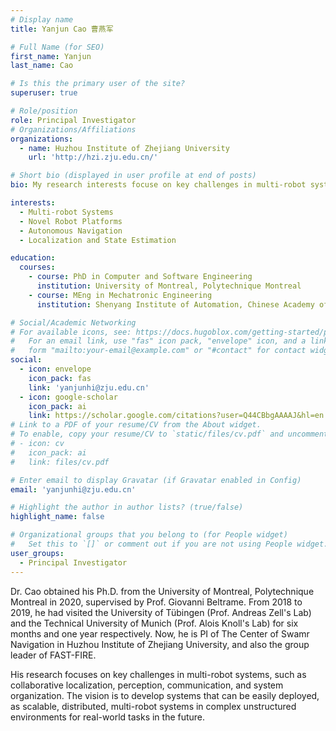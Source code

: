 ```yaml
---
# Display name
title: Yanjun Cao 曹燕军

# Full Name (for SEO)
first_name: Yanjun
last_name: Cao

# Is this the primary user of the site?
superuser: true

# Role/position
role: Principal Investigator
# Organizations/Affiliations
organizations:
  - name: Huzhou Institute of Zhejiang University
    url: 'http://hzi.zju.edu.cn/'

# Short bio (displayed in user profile at end of posts)
bio: My research interests focuse on key challenges in multi-robot systems, such as collaborative localization, perception, communication, and system organization.

interests:
  - Multi-robot Systems
  - Novel Robot Platforms
  - Autonomous Navigation
  - Localization and State Estimation

education:
  courses:
    - course: PhD in Computer and Software Engineering
      institution: University of Montreal, Polytechnique Montreal
    - course: MEng in Mechatronic Engineering
      institution: Shenyang Institute of Automation, Chinese Academy of Sciences

# Social/Academic Networking
# For available icons, see: https://docs.hugoblox.com/getting-started/page-builder/#icons
#   For an email link, use "fas" icon pack, "envelope" icon, and a link in the
#   form "mailto:your-email@example.com" or "#contact" for contact widget.
social:
  - icon: envelope
    icon_pack: fas
    link: 'yanjunhi@zju.edu.cn'
  - icon: google-scholar
    icon_pack: ai
    link: https://scholar.google.com/citations?user=Q44CBbgAAAAJ&hl=en
# Link to a PDF of your resume/CV from the About widget.
# To enable, copy your resume/CV to `static/files/cv.pdf` and uncomment the lines below.
# - icon: cv
#   icon_pack: ai
#   link: files/cv.pdf

# Enter email to display Gravatar (if Gravatar enabled in Config)
email: 'yanjunhi@zju.edu.cn'

# Highlight the author in author lists? (true/false)
highlight_name: false

# Organizational groups that you belong to (for People widget)
#   Set this to `[]` or comment out if you are not using People widget.
user_groups:
  - Principal Investigator
---
```


Dr. Cao obtained his Ph.D. from the University of Montreal, Polytechnique Montreal in 2020, supervised by Prof. Giovanni Beltrame. From 2018 to 2019, he had visited the University of Tübingen (Prof. Andreas Zell's Lab) and the Technical University of Munich (Prof. Alois Knoll's Lab) for six months and one year respectively. Now, he is PI of The Center of Swamr Navigation in Huzhou Institute of Zhejiang University, and also the group leader of FAST-FIRE. 

His research focuses on key challenges in multi-robot systems, such as collaborative localization, perception, communication, and system organization. The vision is to develop systems that can be easily deployed, as scalable, distributed, multi-robot systems in complex unstructured environments for real-world tasks in the future.
